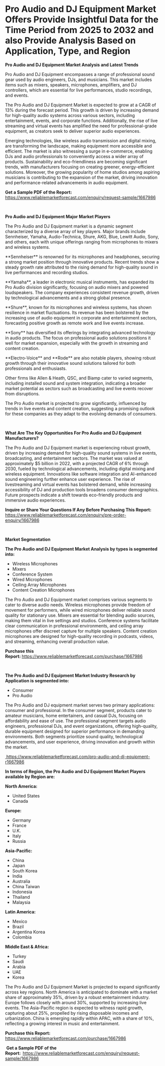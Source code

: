 <p><h1>Pro Audio and DJ Equipment Market Offers Provide Insightful Data for the Time Period from 2025 to 2032 and also Provide Analysis Based on Application, Type, and Region</h1></p><p><strong>Pro Audio and DJ Equipment Market Analysis and Latest Trends</strong></p>
<p><p>Pro Audio and DJ Equipment encompasses a range of professional sound gear used by audio engineers, DJs, and musicians. This market includes items such as mixers, speakers, microphones, amplifiers, and DJ controllers, which are essential for live performances, studio recordings, and events.</p><p>The Pro Audio and DJ Equipment Market is expected to grow at a CAGR of 13% during the forecast period. This growth is driven by increasing demand for high-quality audio systems across various sectors, including entertainment, events, and corporate functions. Additionally, the rise of live streaming and virtual events has amplified the need for professional-grade equipment, as creators seek to deliver superior audio experiences. </p><p>Emerging technologies, like wireless audio transmission and digital mixing, are transforming the landscape, making equipment more accessible and efficient. The market is also witnessing a surge in e-commerce, enabling DJs and audio professionals to conveniently access a wider array of products. Sustainability and eco-friendliness are becoming significant trends, with manufacturers focusing on creating greener, energy-efficient solutions. Moreover, the growing popularity of home studios among aspiring musicians is contributing to the expansion of the market, driving innovation and performance-related advancements in audio equipment.</p></p>
<p><strong>Get a Sample PDF of the Report:&nbsp;</strong> <a href="https://www.reliablemarketforecast.com/enquiry/request-sample/1667986?utm_campaign=2413&utm_medium=2&utm_source=Github&utm_content=ia&utm_term=19042025&utm_id=pro-audio-and-dj-equipment">https://www.reliablemarketforecast.com/enquiry/request-sample/1667986</a></p>
<p>&nbsp;</p>
<p><strong>Pro Audio and DJ Equipment Major Market Players</strong></p>
<p><p>The Pro Audio and DJ Equipment market is a dynamic segment characterized by a diverse array of key players. Major brands include Sennheiser, Yamaha, Audio-Technica, Shure, AKG, Blue, Lewitt Audio, Sony, and others, each with unique offerings ranging from microphones to mixers and wireless systems.</p><p>**Sennheiser** is renowned for its microphones and headphones, securing a strong market position through innovative products. Recent trends show a steady growth rate attributed to the rising demand for high-quality sound in live performances and recording studios. </p><p>**Yamaha**, a leader in electronic musical instruments, has expanded its Pro Audio division significantly, focusing on audio mixers and powered loudspeakers. The company experiences consistent revenue growth, driven by technological advancements and a strong global presence.</p><p>**Shure**, known for its microphones and wireless systems, has shown resilience in market fluctuations. Its revenue has been bolstered by the increasing use of audio equipment in corporate and entertainment sectors, forecasting positive growth as remote work and live events increase.</p><p>**Sony** has diversified its offerings by integrating advanced technology in audio products. The focus on professional audio solutions positions it well for market expansion, especially with the growth in streaming and content creation.</p><p>**Electro-Voice** and **Rode** are also notable players, showing robust growth through their innovative sound solutions tailored for both professionals and enthusiasts. </p><p>Other firms like Allen & Heath, QSC, and Biamp cater to varied segments, including installed sound and system integration, indicating a broader market potential as sectors such as broadcasting and live events recover from disruptions.</p><p>The Pro Audio market is projected to grow significantly, influenced by trends in live events and content creation, suggesting a promising outlook for these companies as they adapt to the evolving demands of consumers.</p></p>
<p>&nbsp;</p>
<p><strong>What Are The Key Opportunities For Pro Audio and DJ Equipment Manufacturers?</strong></p>
<p><p>The Pro Audio and DJ Equipment market is experiencing robust growth, driven by increasing demand for high-quality sound systems in live events, broadcasting, and entertainment sectors. The market was valued at approximately $5 billion in 2022, with a projected CAGR of 6% through 2030, fueled by technological advancements, including digital mixing and wireless equipment. Innovations like software integration and AI-enhanced sound engineering further enhance user experience. The rise of livestreaming and virtual events has bolstered demand, while increasing accessibility of DJ and production tools broadens consumer demographics. Future prospects indicate a shift towards eco-friendly products and immersive audio experiences.</p></p>
<p><strong>Inquire or Share Your Questions If Any Before Purchasing This Report:</strong> <a href="https://www.reliablemarketforecast.com/enquiry/pre-order-enquiry/1667986?utm_campaign=2413&utm_medium=2&utm_source=Github&utm_content=ia&utm_term=19042025&utm_id=pro-audio-and-dj-equipment">https://www.reliablemarketforecast.com/enquiry/pre-order-enquiry/1667986</a></p>
<p>&nbsp;</p>
<p><strong>Market Segmentation</strong></p>
<p><strong>The Pro Audio and DJ Equipment Market Analysis by types is segmented into:</strong></p>
<p><ul><li>Wireless Microphones</li><li>Mixers</li><li>Conference System</li><li>Wired Microphones</li><li>Ceiling Array Microphones</li><li>Content Creation Microphones</li></ul></p>
<p><p>The Pro Audio and DJ Equipment market comprises various segments to cater to diverse audio needs. Wireless microphones provide freedom of movement for performers, while wired microphones deliver reliable sound quality for stationary use. Mixers are essential for blending audio sources, making them vital in live settings and studios. Conference systems facilitate clear communication in professional environments, and ceiling array microphones offer discreet capture for multiple speakers. Content creation microphones are designed for high-quality recording in podcasts, videos, and streaming, enhancing overall production value.</p></p>
<p><strong>Purchase this Report:&nbsp;</strong><a href="https://www.reliablemarketforecast.com/purchase/1667986?utm_campaign=2413&utm_medium=2&utm_source=Github&utm_content=ia&utm_term=19042025&utm_id=pro-audio-and-dj-equipment">https://www.reliablemarketforecast.com/purchase/1667986</a></p>
<p>&nbsp;</p>
<p><strong>The Pro Audio and DJ Equipment Market Industry Research by Application is segmented into:</strong></p>
<p><ul><li>Consumer</li><li>Pro Audio</li></ul></p>
<p><p>The Pro Audio and DJ equipment market serves two primary applications: consumer and professional. In the consumer segment, products cater to amateur musicians, home entertainers, and casual DJs, focusing on affordability and ease of use. The professional segment targets audio engineers, professional DJs, and event organizations, offering high-quality, durable equipment designed for superior performance in demanding environments. Both segments prioritize sound quality, technological advancements, and user experience, driving innovation and growth within the market.</p></p>
<p><a href="https://www.reliablemarketforecast.com/pro-audio-and-dj-equipment-r1667986?utm_campaign=2413&utm_medium=2&utm_source=Github&utm_content=ia&utm_term=19042025&utm_id=pro-audio-and-dj-equipment">&nbsp;https://www.reliablemarketforecast.com/pro-audio-and-dj-equipment-r1667986</a></p>
<p><strong>In terms of Region, the Pro Audio and DJ Equipment Market Players available by Region are:</strong></p>
<p>
    <p> <strong> North America: </strong>
        <ul>
            <li>United States</li>
            <li>Canada</li>
        </ul>
        </p> 
    <p> <strong> Europe: </strong>
        <ul>
            <li>Germany</li>
            <li>France</li>
            <li>U.K.</li>
            <li>Italy</li>
            <li>Russia</li>
        </ul>
        </p> 
    <p> <strong> Asia-Pacific: </strong>
        <ul>
            <li>China</li>
            <li>Japan</li>
            <li>South Korea</li>
            <li>India</li>
            <li>Australia</li>
            <li>China Taiwan</li>
            <li>Indonesia</li>
            <li>Thailand</li>
            <li>Malaysia</li>
        </ul>
        </p> 
    <p> <strong> Latin America: </strong>
        <ul>
            <li>Mexico</li>
            <li>Brazil</li>
            <li>Argentina Korea</li>
            <li>Colombia</li>
        </ul>
        </p> 
    <p> <strong> Middle East & Africa: </strong>
        <ul>
            <li>Turkey</li>
            <li>Saudi</li>
            <li>Arabia</li>
            <li>UAE</li>
            <li>Korea</li>
        </ul>
    </p>
    </p>
<p><p>The Pro Audio and DJ Equipment Market is projected to expand significantly across key regions. North America is anticipated to dominate with a market share of approximately 35%, driven by a robust entertainment industry. Europe follows closely with around 30%, supported by increasing live events. The Asia-Pacific region is expected to witness rapid growth, capturing about 25%, propelled by rising disposable incomes and urbanization. China is emerging rapidly within APAC, with a share of 10%, reflecting a growing interest in music and entertainment.</p></p>
<p><strong>Purchase this Report: </strong><a href="https://www.reliablemarketforecast.com/purchase/1667986?utm_campaign=2413&utm_medium=2&utm_source=Github&utm_content=ia&utm_term=19042025&utm_id=pro-audio-and-dj-equipment">https://www.reliablemarketforecast.com/purchase/1667986</a></p>
<p>&nbsp;<strong>Get a Sample PDF of the Report:&nbsp;&nbsp;</strong><a href="https://www.reliablemarketforecast.com/enquiry/request-sample/1667986?utm_campaign=2413&utm_medium=2&utm_source=Github&utm_content=ia&utm_term=19042025&utm_id=pro-audio-and-dj-equipment">https://www.reliablemarketforecast.com/enquiry/request-sample/1667986</a></p>
<p><strong></strong></p>
<p><p></p><p></p><p></p></p>